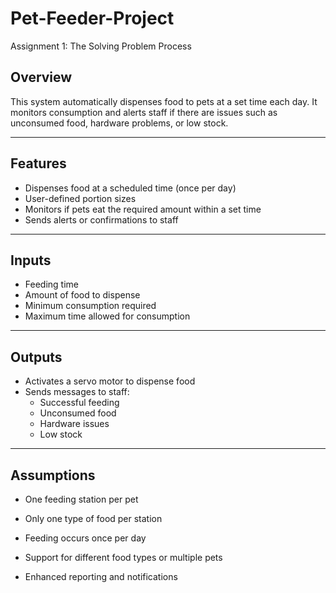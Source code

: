 # Pet-Feeder-Project
Assignment 1: The Solving Problem Process

## Overview
This system automatically dispenses food to pets at a set time each day. It monitors consumption and alerts staff if there are issues such as unconsumed food, hardware problems, or low stock.

---

## Features
- Dispenses food at a scheduled time (once per day)  
- User-defined portion sizes  
- Monitors if pets eat the required amount within a set time  
- Sends alerts or confirmations to staff  

---

## Inputs
- Feeding time  
- Amount of food to dispense  
- Minimum consumption required  
- Maximum time allowed for consumption  

---

## Outputs
- Activates a servo motor to dispense food  
- Sends messages to staff:
  - Successful feeding  
  - Unconsumed food  
  - Hardware issues  
  - Low stock  

---

## Assumptions
- One feeding station per pet  
- Only one type of food per station  
- Feeding occurs once per day  


- Support for different food types or multiple pets  
- Enhanced reporting and notifications  

